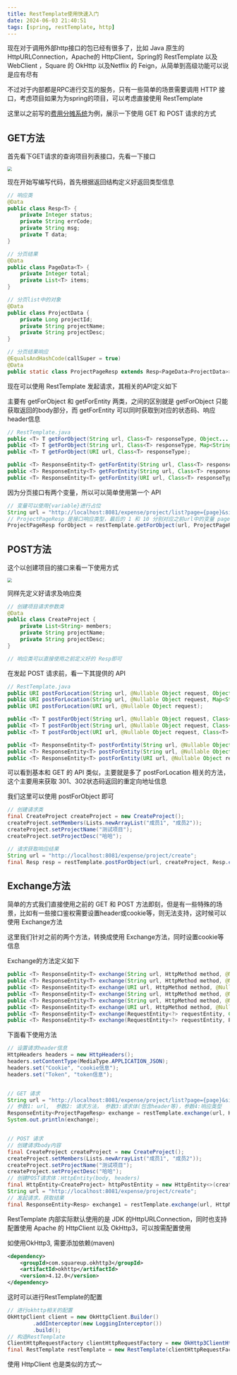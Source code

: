 ```yaml
---
title: RestTemplate使用快速入门
date: 2024-06-03 21:40:51
tags: [spring, restTemplate, http]
---
```


现在对于调用外部http接口的包已经有很多了，比如 Java 原生的 HttpURLConnection，Apache的 HttpClient，Spring的 RestTemplate 以及 WebClient ，Square 的 OkHttp 以及Netflix 的 Feign，从简单到高级功能可以说是应有尽有

不过对于内部都是RPC进行交互的服务，只有一些简单的场景需要调用 HTTP 接口，考虑项目如果为为spring的项目，可以考虑直接使用 RestTemplate

<!-- more -->

这里以之前写的[费用分摊系统](https://github.com/zavier/share-expense)为例，展示一下使用 GET 和 POST 请求的方式

## GET方法

首先看下GET请求的查询项目列表接口，先看一下接口

<img src="/images/resttemplate-1.png" style="zoom:60%" />

现在开始写编写代码，首先根据返回结构定义好返回类型信息

```java
// 响应类
@Data
public class Resp<T> {
    private Integer status;
    private String errCode;
    private String msg;
    private T data;
}

// 分页结果
@Data
public class PageData<T> {
    private Integer total;
    private List<T> items;
}

// 分页list中的对象
@Data
public class ProjectData {
    private Long projectId;
    private String projectName;
    private String projectDesc;
}

// 分页结果响应
@EqualsAndHashCode(callSuper = true)
@Data
public static class ProjectPageResp extends Resp<PageData<ProjectData>> {}
```

现在可以使用 RestTemplate 发起请求，其相关的API定义如下

主要有 getForObject 和 getForEntity 两类，之间的区别就是 getForObject  只能获取返回的body部分，而 getForEntity 可以同时获取到对应的状态码、响应header信息

```java
// RestTemplate.java
public <T> T getForObject(String url, Class<T> responseType, Object... uriVariables);
public <T> T getForObject(String url, Class<T> responseType, Map<String, ?> uriVariables);
public <T> T getForObject(URI url, Class<T> responseType);

public <T> ResponseEntity<T> getForEntity(String url, Class<T> responseType, Object... uriVariables);
public <T> ResponseEntity<T> getForEntity(String url, Class<T> responseType, Map<String, ?> uriVariables);
public <T> ResponseEntity<T> getForEntity(URI url, Class<T> responseType);
```

因为分页接口有两个变量，所以可以简单使用第一个 API

```java
// 变量可以使用{variable}进行占位
String url = "http://localhost:8081/expense/project/list?page={page}&size={size}";
// ProjectPageResp 是接口响应类型，最后的 1 和 10 分别对应之前url中的变量 page 和 size
ProjectPageResp forObject = restTemplate.getForObject(url, ProjectPageResp.class, 1, 10);
```



## POST方法

这个以创建项目的接口来看一下使用方式

<img src="/images/resttemplate-2.png" style="zoom:60%" />

同样先定义好请求及响应类

```java
// 创建项目请求参数类
@Data
public class CreateProject {
    private List<String> members;
    private String projectName;
    private String projectDesc;
}

// 响应类可以直接使用之前定义好的 Resp即可
```

在发起 POST 请求前，看一下其提供的 API

```java
// RestTemplate.java
public URI postForLocation(String url, @Nullable Object request, Object... uriVariables);
public URI postForLocation(String url, @Nullable Object request, Map<String, ?> uriVariables);
public URI postForLocation(URI url, @Nullable Object request);

public <T> T postForObject(String url, @Nullable Object request, Class<T> responseType, Object... uriVariables);
public <T> T postForObject(String url, @Nullable Object request, Class<T> responseType, Map<String, ?> uriVariables);
public <T> T postForObject(URI url, @Nullable Object request, Class<T> responseType);

public <T> ResponseEntity<T> postForEntity(String url, @Nullable Object request, Class<T> responseType, Object... uriVariables);
public <T> ResponseEntity<T> postForEntity(String url, @Nullable Object request, Class<T> responseType, Map<String, ?> uriVariables);
public <T> ResponseEntity<T> postForEntity(URI url, @Nullable Object request, Class<T> responseType);
```

可以看到基本和 GET 的 API 类似，主要就是多了 postForLocation 相关的方法，这个主要用来获取 301、302状态码返回的重定向地址信息

我们这里可以使用 postForObject 即可

```java
// 创建请求类
final CreateProject createProject = new CreateProject();
createProject.setMembers(Lists.newArrayList("成员1", "成员2"));
createProject.setProjectName("测试项目");
createProject.setProjectDesc("哈哈");

// 请求获取响应结果
String url = "http://localhost:8081/expense/project/create";
final Resp resp = restTemplate.postForObject(url, createProject, Resp.class);
```



## Exchange方法

简单的方式我们直接使用之前的 GET 和 POST 方法即刻，但是有一些特殊的场景，比如有一些接口鉴权需要设置header或cookie等，则无法支持，这时候可以使用 Exchange方法

这里我们针对之前的两个方法，转换成使用 Exchange方法，同时设置cookie等信息

Exchange的方法定义如下

```java
public <T> ResponseEntity<T> exchange(String url, HttpMethod method, @Nullable HttpEntity<?> requestEntity, Class<T> responseType, Object... uriVariables);
public <T> ResponseEntity<T> exchange(String url, HttpMethod method, @Nullable HttpEntity<?> requestEntity, Class<T> responseType, Map<String, ?> uriVariables);
public <T> ResponseEntity<T> exchange(URI url, HttpMethod method, @Nullable HttpEntity<?> requestEntity, Class<T> responseType);
public <T> ResponseEntity<T> exchange(String url, HttpMethod method, @Nullable HttpEntity<?> requestEntity, ParameterizedTypeReference<T> responseType, Object... uriVariables);
public <T> ResponseEntity<T> exchange(String url, HttpMethod method, @Nullable HttpEntity<?> requestEntity, ParameterizedTypeReference<T> responseType, Map<String, ?> uriVariables);
public <T> ResponseEntity<T> exchange(URI url, HttpMethod method, @Nullable HttpEntity<?> requestEntity, ParameterizedTypeReference<T> responseType);
public <T> ResponseEntity<T> exchange(RequestEntity<?> requestEntity, Class<T> responseType);
public <T> ResponseEntity<T> exchange(RequestEntity<?> requestEntity, ParameterizedTypeReference<T> responseType);
```

下面看下使用方法

```java
// 设置请求header信息
HttpHeaders headers = new HttpHeaders();
headers.setContentType(MediaType.APPLICATION_JSON);
headers.set("Cookie", "cookie信息");
headers.set("Token", "token信息");


// GET 请求
String url = "http://localhost:8081/expense/project/list?page={page}&size={size}";
// 参数1: url,  参数2: 请求方法， 参数3:请求体(包含header等)，参数4:响应类型
ResponseEntity<ProjectPageResp> exchange = restTemplate.exchange(url, HttpMethod.GET, new HttpEntity<>(headers), ProjectPageResp.class, 1, 10);
System.out.println(exchange);


// POST 请求
// 创建请求body内容
final CreateProject createProject = new CreateProject();
createProject.setMembers(Lists.newArrayList("成员1", "成员2"));
createProject.setProjectName("测试项目");
createProject.setProjectDesc("哈哈");
// 创建POST请求体：HttpEntity(body, headers)
final HttpEntity<CreateProject> httpPostEntity = new HttpEntity<>(createProject, headers);
String url = "http://localhost:8081/expense/project/create";
// 发起请求，获取结果
final ResponseEntity<Resp> exchange1 = restTemplate.exchange(url, HttpMethod.POST, httpPostEntity, Resp.class);
```



RestTemplate 内部实际默认使用的是 JDK 的HttpURLConnection，同时也支持配置使用 Apache 的 HttpClient 以及 OkHttp3，可以按需配置使用

如使用OkHttp3, 需要添加依赖(maven)

```xml
<dependency>
    <groupId>com.squareup.okhttp3</groupId>
    <artifactId>okhttp</artifactId>
    <version>4.12.0</version>
</dependency>
```

这时可以进行RestTemplate的配置

```java
// 进行okhttp相关的配置
OkHttpClient client = new OkHttpClient.Builder()
        .addInterceptor(new LoggingInterceptor())
        .build();
// 构造RestTemplate
ClientHttpRequestFactory clientHttpRequestFactory = new OkHttp3ClientHttpRequestFactory(client);
final RestTemplate restTemplate = new RestTemplate(clientHttpRequestFactory);
```

使用 HttpClient  也是类似的方式～
